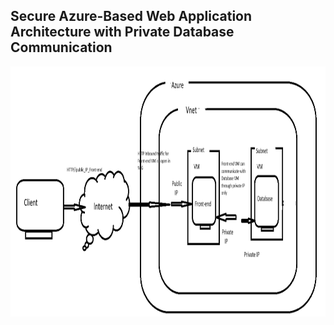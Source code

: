 ## Secure Azure-Based Web Application Architecture with Private Database Communication
<a href="" target="blank"><img align="center" src="https://github.com/alakeshthakuria/Cloud_practioner_Project_2/blob/main/project_architech_stage_initial.png" height="400" /></a>

